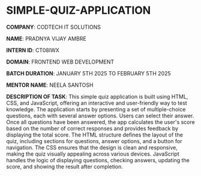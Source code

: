 # SIMPLE-QUIZ-APPLICATION

**COMPANY**: CODTECH IT SOLUTIONS

**NAME**: PRADNYA VIJAY AMBRE

**INTERN ID**: CT08IWX

**DOMAIN**: FRONTEND WEB DEVELOPMENT

**BATCH DURATION**: JANUARY 5TH 2025 TO FEBRUARY 5TH 2025

**MENTOR NAME**: NEELA SANTOSH

**DESCRIPTION OF TASK**: This simple quiz application is built using HTML, CSS, and JavaScript, offering an interactive and user-friendly way to test knowledge. The application starts by presenting a set of multiple-choice questions, each with several answer options. Users can select their answer.  Once all questions have been answered, the app calculates the user's score based on the number of correct responses and provides feedback by displaying the total score. The HTML structure defines the layout of the quiz, including sections for questions, answer options, and a button for navigation. The CSS ensures that the design is clean and responsive, making the quiz visually appealing across various devices. JavaScript handles the logic of displaying questions, checking answers, updating the score, and showing the result after completion. 




